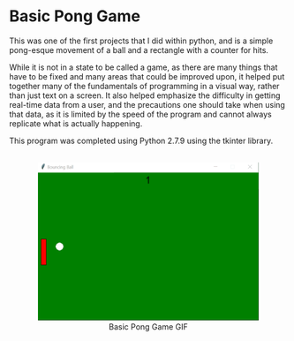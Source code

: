 # Basic Pong Game

This was one of the first projects that I did within python, and is a simple pong-esque movement of a ball and a rectangle with a counter for hits.

While it is not in a state to be called a game, as there are many things that have to be fixed and many areas that could be improved upon, it helped put together many of the
fundamentals of programming in a visual way, rather than just text on a screen. It also helped emphasize the difficulty in getting real-time data from a user, and the
precautions one should take when using that data, as it is limited by the speed of the program and cannot always replicate what is actually happening.

This program was completed using Python 2.7.9 using the tkinter library.
<br>
<br>

<p align="center">
  <img src="basicPong.gif" width="400">
      <br>
      Basic Pong Game GIF
</p>
